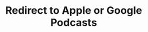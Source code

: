 ---
title: Redirect to Apple or Google Podcasts
redirect_from:
- /078r/
- /zadnja/
redirect_to: https://pod.fo/e/14d46b
---